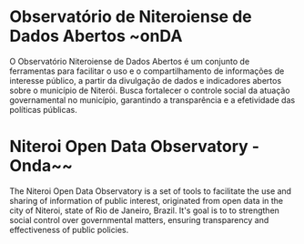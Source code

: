 # Observatório de Niteroiense de Dados Abertos ~onDA

O Observatório Niteroiense de Dados Abertos é um conjunto de ferramentas para 
facilitar o uso e o compartilhamento de informações de interesse público, a
partir da divulgação de dados e indicadores abertos sobre o município de 
Niterói.  Busca fortalecer o controle social da atuação governamental no 
município, garantindo a transparência e a efetividade das políticas públicas.

# Niteroi Open Data Observatory - Onda~~

The Niteroi Open Data Observatory is a set of tools to facilitate the use and
sharing of information of public interest, originated from open data in the
city of Niteroi, state of Rio de Janeiro, Brazil. It's goal is to to 
strengthen social control over governmental matters, ensuring transparency 
and effectiveness of public policies.
